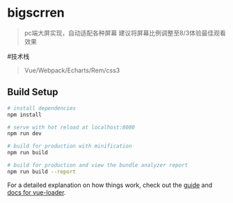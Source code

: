 # bigscrren

> pc端大屏实现，自动适配各种屏幕
> 建议将屏幕比例调整至8/3体验最佳观看效果

#技术栈

> Vue/Webpack/Echarts/Rem/css3


## Build Setup

``` bash
# install dependencies
npm install

# serve with hot reload at localhost:8080
npm run dev

# build for production with minification
npm run build

# build for production and view the bundle analyzer report
npm run build --report
```

For a detailed explanation on how things work, check out the [guide](http://vuejs-templates.github.io/webpack/) and [docs for vue-loader](http://vuejs.github.io/vue-loader).
